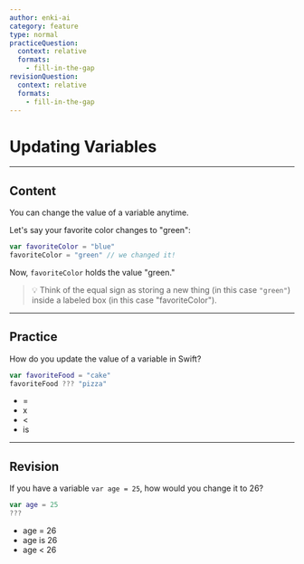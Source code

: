 ```yaml
---
author: enki-ai
category: feature
type: normal
practiceQuestion:
  context: relative
  formats:
    - fill-in-the-gap
revisionQuestion:
  context: relative
  formats:
    - fill-in-the-gap
---
```


# Updating Variables

---
## Content

You can change the value of a variable anytime.

Let's say your favorite color changes to "green":

```swift
var favoriteColor = "blue"
favoriteColor = "green" // we changed it!
```

Now, `favoriteColor` holds the value "green."

> 💡 Think of the equal sign as storing a new thing (in this case `"green"`) inside a labeled box (in this case "favoriteColor").

---
## Practice

How do you update the value of a variable in Swift?

```swift
var favoriteFood = "cake"
favoriteFood ??? "pizza"
```

- =
- x
- <
- is

---
## Revision

If you have a variable `var age = 25`, how would you change it to 26?

```swift
var age = 25
???
```

- age = 26
- age is 26
- age < 26
